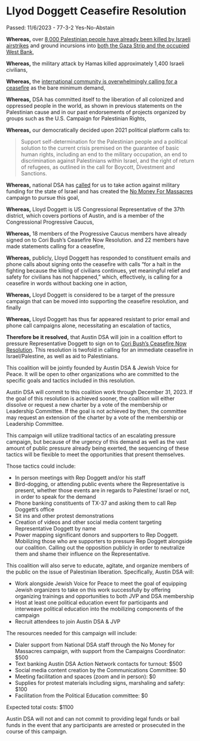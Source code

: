 # Llyod Doggett Ceasefire Resolution

Passed: 11/6/2023 - 77-3-2 Yes-No-Abstain

**Whereas,** over [8,000 Palestinian people have already been killed by Israeli airstrikes](https://www.aljazeera.com/news/longform/2023/11/1/know-their-names-palestinians-killed-in-israeli-attacks-on-gaza) and ground incursions into [both the Gaza Strip and the occupied West Bank](https://www.aljazeera.com/news/2023/11/1/dozens-killed-arrested-in-overnight-raids-on-west-bank-and-gaza),

**Whereas,** the military attack by Hamas killed approximately 1,400 Israeli civilians,

**Whereas,** the [international community is overwhelmingly calling for a ceasefire](https://www.aljazeera.com/news/2023/11/1/bolivia-cuts-ties-with-israel-other-latin-american-countries-recall-envoys) as the bare minimum demand,

**Whereas,** DSA has committed itself to the liberation of all colonized and oppressed people in the world, as shown in previous statements on the Palestinian cause and in our past endorsements of projects organized by groups such as the U.S. Campaign for Palestinian Rights,

**Whereas,** our democratically decided upon 2021 political platform calls to:

> Support self-determination for the Palestinian people and a political solution to the current crisis premised on the guarantee of basic human rights, including an end to the military occupation, an end to discrimination against Palestinians within Israel, and the right of return of refugees, as outlined in the call for Boycott, Divestment and Sanctions.

**Whereas,** national DSA has [called](https://twitter.com/DemSocialists/status/1710857370371559516?s=20) for us to take action against military funding for the state of Israel and has created the [No Money For Massacres](https://actionnetwork.org/events/no-money-for-massacres-solidarity-phone-bank-1101/) campaign to pursue this goal,

**Whereas,** Lloyd Doggett is US Congressional Representative of the 37th district, which covers portions of Austin, and is a member of the Congressional Progressive Caucus,

**Whereas,** 18 members of the Progressive Caucus members have already signed on to Cori Bush’s Ceasefire Now Resolution. and 22 members have made statements calling for a ceasefire,

**Whereas,** publicly, Lloyd Doggett has responded to constituent emails and phone calls about signing onto the ceasefire with calls “for a halt in the fighting because the killing of civilians continues, yet meaningful relief and safety for civilians has not happened,” which, effectively, is calling for a ceasefire in words without backing one in action,

**Whereas,** Lloyd Doggett is considered to be a target of the pressure campaign that can be moved into supporting the ceasefire resolution, and finally

**Whereas,** Lloyd Doggett has thus far appeared resistant to prior email and phone call campaigns alone, necessitating an escalation of tactics,

**Therefore be it resolved,** that Austin DSA will join in a coalition effort to pressure Representative Doggett to sign on to [Cori Bush’s Ceasefire Now Resolution](https://bush.house.gov/imo/media/doc/bushceasefirenowresolution.pdf). This resolution is twofold in calling for an immediate ceasefire in Israel/Palestine, as well as aid to Palestinians.

This coalition will be jointly founded by Austin DSA & Jewish Voice for Peace. It will be open to other organizations who are committed to the specific goals and tactics included in this resolution.

Austin DSA will commit to this coalition work through December 31, 2023. If the goal of this resolution is achieved sooner, the coalition will either dissolve or request a new charter by a vote of the membership or Leadership Committee. If the goal is not achieved by then, the committee may request an extension of the charter by a vote of the membership or Leadership Committee.

This campaign will utilize traditional tactics of an escalating pressure campaign, but because of the urgency of this demand as well as the vast amount of public pressure already being exerted, the sequencing of these tactics will be flexible to meet the opportunities that present themselves.

Those tactics could include:

- In person meetings with Rep Doggett and/or his staff
- Bird-dogging, or attending public events where the Representative is present, whether those events are in regards to Palestine/ Israel or not, in order to speak for the demand
- Phone banking constituents of TX-37 and asking them to call Rep Doggett’s office
- Sit ins and other protest demonstrations
- Creation of videos and other social media content targeting Representative Doggett by name
- Power mapping significant donors and supporters to Rep Doggett. Mobilizing those who are supporters to pressure Rep Doggett alongside our coalition. Calling out the opposition publicly in order to neutralize them and shame their influence on the Representative.

This coalition will also serve to educate, agitate, and organize members of the public on the issue of Palestinian liberation. Specifically, Austin DSA will:

- Work alongside Jewish Voice for Peace to meet the goal of equipping Jewish organizers to take on this work successfully by offering organizing trainings and opportunities to both JVP and DSA membership
- Host at least one political education event for participants and interweave political education into the mobilizing components of the campaign
- Recruit attendees to join Austin DSA & JVP

The resources needed for this campaign will include:

- Dialer support from National DSA staff through the No Money for Massacres campaign, with support from the Campaigns Coordinator: $500
- Text banking Austin DSA Action Network contacts for turnout: $500
- Social media content creation by the Communications Committee: $0
- Meeting facilitation and spaces (zoom and in person): $0
- Supplies for protest materials including signs, marshaling and safety: $100
- Facilitation from the Political Education committee: $0

Expected total costs: $1100

Austin DSA will not and can not commit to providing legal funds or bail funds in the event that any participants are arrested or prosecuted in the course of this campaign.
